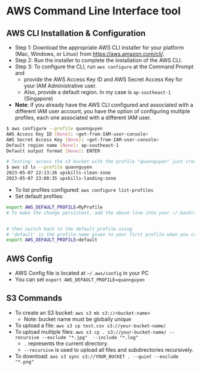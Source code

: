 # AWS Command Line Interface tool

## AWS CLI Installation & Configuration

- Step 1: Download the appropriate AWS CLI installer for your platform (Mac, Windows, or Linux) from https://aws.amazon.com/cli/.
- Step 2: Run the installer to complete the installation of the AWS CLI.
- Step 3: To configure the CLI, run `aws configure` at the Command Prompt and
  - provide the AWS Access Key ID and AWS Secret Access Key for your IAM Administrative user.
  - Also, provide a default region. In my case is `ap-southeast-1` (Singapore)
- **Note**: If you already have the AWS CLI configured and associated with a different IAM user account, you have the option of configuring multiple profiles, each one associated with a different IAM user.

```bash
$ aws configure --profile quannguyen
AWS Access Key ID [None]: <get-from-IAM-user-console>
AWS Secret Access Key [None]: <get-from-IAM-user-console>
Default region name [None]: ap-southeast-1
Default output format [None]: ENTER

# Testing: access the s3 bucket with the profile "quannguyen" just created
$ aws s3 ls --profile quannguyen
2023-05-07 22:13:26 upskills-clean-zone
2023-05-07 23:08:35 upskills-landing-zone
```

- To list profiles configured: `aws configure list-profiles`
- Set default profiles:

```bash
export AWS_DEFAULT_PROFILE=MyProfile
# To make the change persistent, add the above line into your ~/.bashrc user's file or or ~/.zshrc


# then switch back to the default profile using
# 'default' is the profile name given to your first profile when you create it.
export AWS_DEFAULT_PROFILE=default
```

## AWS Config

- AWS Config file is located at `~/.aws/config` in your PC
- You can set `export AWS_DEFAULT_PROFILE=quannguyen`

## S3 Commands

- To create an S3 bucket: `aws s3 mb s3://<bucket-name>`
  - Note: bucket name must be globally unique
- To upload a file: `aws s3 cp test.csv s3://your-bucket-name/`
- To upload multiple files: `aws s3 cp . s3://your-bucket-name/ --recursive --exclude "*.jpg"  --include "*.log"`
  - `.` represents the current directory.
  - `--recursive` is used to upload all files and subdirectories recursively.
- To download: `aws s3 sync s3://YOUR_BUCKET . --quiet --exclude "*.png"
`
